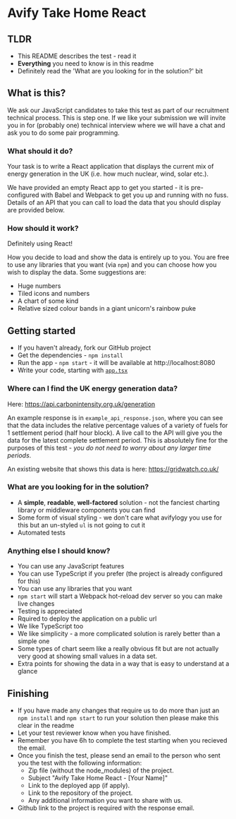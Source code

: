 # Avify Take Home React

## TLDR

-   This README describes the test - read it
-   **Everything** you need to know is in this readme
-   Definitely read the 'What are you looking for in the solution?' bit

## What is this?

We ask our JavaScript candidates to take this test as part of our recruitment technical process. This is step one. If we like your submission we will invite you in for (probably one) technical interview where we will have a chat and ask you to do some pair programming.

### What should it do?

Your task is to write a React application that displays the current mix of energy generation in the UK (i.e. how much nuclear, wind, solar etc.).

We have provided an empty React app to get you started - it is pre-configured with Babel and Webpack to get you up and running with no fuss. Details of an API that you can call to load the data that you should display are provided below.

### How should it work?

Definitely using React!

How you decide to load and show the data is entirely up to you.
You are free to use any libraries that you want (via `npm`) and you can choose how you wish to display the data. Some suggestions are:

-   Huge numbers
-   Tiled icons and numbers
-   A chart of some kind
-   Relative sized colour bands in a giant unicorn's rainbow puke

## Getting started

-   If you haven't already, fork our GitHub project
-   Get the dependencies - `npm install`
-   Run the app - `npm start` - it will be available at http://localhost:8080
-   Write your code, starting with [`app.tsx`](./src/app.tsx)

### Where can I find the UK energy generation data?

Here: https://api.carbonintensity.org.uk/generation

An example response is in `example_api_response.json`, where you can see that the data includes the relative percentage values of a variety of fuels
for 1 settlement period (half hour block). A live call to the API will give you the data for the latest complete settlement period. This is absolutely fine for the purposes of this test - _you do not need to worry about any larger time periods_.

An existing website that shows this data is here: https://gridwatch.co.uk/

### What are you looking for in the solution?

-   A **simple**, **readable**, **well-factored** solution - not the fanciest charting library or middleware components you can find
-   Some form of visual styling - we don't care what avifylogy you use for this but an un-styled `ul` is not going to cut it
-   Automated tests

### Anything else I should know?

-   You can use any JavaScript features
-   You can use TypeScript if you prefer (the project is already configured for this)
-   You can use any libraries that you want
-   `npm start` will start a Webpack hot-reload dev server so you can make live changes
-   Testing is appreciated
-   Rquired to deploy the application on a public url
-   We like TypeScript too
-   We like simplicity - a more complicated solution is rarely better than a simple one
-   Some types of chart seem like a really obvious fit but are not actually very good at showing small values in a data set.
-   Extra points for showing the data in a way that is easy to understand at a glance

## Finishing

-   If you have made any changes that require us to do more than just an `npm install` and `npm start` to run your solution then please make this clear in the readme
-   Let your test reviewer know when you have finished.
-   Remember you have 6h to complete the test starting when you recieved the email.
-   Once you finish the test, please send an email to the person who sent you the test with the following information:
    -   Zip file (without the node_modules) of the project.
    -   Subject "Avify Take Home React - [Your Name]"
    -   Link to the deployed app (if apply).
    -   Link to the repository of the project.
    -   Any additional information you want to share with us.
-   Github link to the project is required with the response email.
